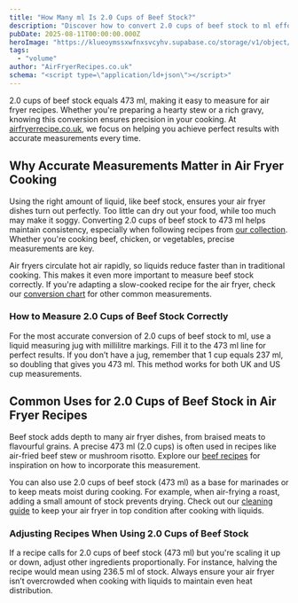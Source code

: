 ```yaml
---
title: "How Many ml Is 2.0 Cups of Beef Stock?"
description: "Discover how to convert 2.0 cups of beef stock to ml effortlessly for precise cooking in your air fryer. Get accurate measurements now!"
pubDate: 2025-08-11T00:00:00.000Z
heroImage: "https://klueoymssxwfnxsvcyhv.supabase.co/storage/v1/object/public/md/how-many-ml-is-2-cups-beef-stock-f3e5019c.webp"
tags:
  - "volume"
author: "AirFryerRecipes.co.uk"
schema: "<script type=\"application/ld+json\"></script>"
---
```


<p>2.0 cups of beef stock equals 473 ml, making it easy to measure for air fryer recipes. Whether you're preparing a hearty stew or a rich gravy, knowing this conversion ensures precision in your cooking. At <a href=https://www.airfryerrecipe.co.uk/>airfryerrecipe.co.uk</a>, we focus on helping you achieve perfect results with accurate measurements every time.</p>

<h2>Why Accurate Measurements Matter in Air Fryer Cooking</h2>  
<p>Using the right amount of liquid, like beef stock, ensures your air fryer dishes turn out perfectly. Too little can dry out your food, while too much may make it soggy. Converting 2.0 cups of beef stock to 473 ml helps maintain consistency, especially when following recipes from <a href=https://www.airfryerrecipe.co.uk/recipes>our collection</a>. Whether you're cooking beef, chicken, or vegetables, precise measurements are key.</p>  

<p>Air fryers circulate hot air rapidly, so liquids reduce faster than in traditional cooking. This makes it even more important to measure beef stock correctly. If you're adapting a slow-cooked recipe for the air fryer, check our <a href=https://www.airfryerrecipe.co.uk/air-fryer-conversion-chart>conversion chart</a> for other common measurements.</p>  

<h3>How to Measure 2.0 Cups of Beef Stock Correctly</h3>  
<p>For the most accurate conversion of 2.0 cups of beef stock to ml, use a liquid measuring jug with millilitre markings. Fill it to the 473 ml line for perfect results. If you don’t have a jug, remember that 1 cup equals 237 ml, so doubling that gives you 473 ml. This method works for both UK and US cup measurements.</p>  

<h2>Common Uses for 2.0 Cups of Beef Stock in Air Fryer Recipes</h2>  
<p>Beef stock adds depth to many air fryer dishes, from braised meats to flavourful grains. A precise 473 ml (2.0 cups) is often used in recipes like air-fried beef stew or mushroom risotto. Explore our <a href=https://www.airfryerrecipe.co.uk/recipe-category/beef>beef recipes</a> for inspiration on how to incorporate this measurement.</p>  

<p>You can also use 2.0 cups of beef stock (473 ml) as a base for marinades or to keep meats moist during cooking. For example, when air-frying a roast, adding a small amount of stock prevents drying. Check out our <a href=https://www.airfryerrecipe.co.uk/air-fryer-cleaner>cleaning guide</a> to keep your air fryer in top condition after cooking with liquids.</p>  

<h3>Adjusting Recipes When Using 2.0 Cups of Beef Stock</h3>  
<p>If a recipe calls for 2.0 cups of beef stock (473 ml) but you're scaling it up or down, adjust other ingredients proportionally. For instance, halving the recipe would mean using 236.5 ml of stock. Always ensure your air fryer isn’t overcrowded when cooking with liquids to maintain even heat distribution.</p>